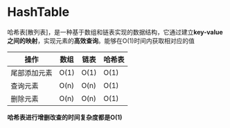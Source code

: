 # HashTable

哈希表[散列表]，是一种基于数组和链表实现的数据结构，它通过建立**key-value之间的映射**，实现元素的**高效查询**。能够在O(1)时间内获取相对应的值

| 操作         | 数组 | 链表 | 哈希表 |
| ------------ | ---- | ---- | ------ |
| 尾部添加元素 | O(1) | O(1) | O(1)   |
| 查询元素     | O(n) | O(n) | O(1)   |
| 删除元素     | O(n) | O(n) | O(1)   |

**哈希表进行增删改查的时间复杂度都是O(1)**